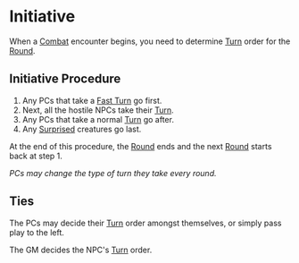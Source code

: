 # Initiative

When a [Combat](Combat.md) encounter begins, you need to determine [Turn](../Core%20Procedures/Turn.md) order for the [Round](../Core%20Procedures/Round.md).

## Initiative Procedure

1. Any PCs that take a [Fast Turn](../Core%20Procedures/Turn.md#Fast%20Turn) go first.
2. Next, all the hostile NPCs take their [Turn](../Core%20Procedures/Turn.md).
3. Any PCs that take a normal [Turn](../Core%20Procedures/Turn.md) go after.
4. Any [Surprised](../Conditions/Surprised.md) creatures go last.

At the end of this procedure, the [Round](../Core%20Procedures/Round.md) ends and the next [Round](../Core%20Procedures/Round.md) starts back at step 1.

*PCs may change the type of turn they take every round.*

## Ties

The PCs may decide their [Turn](../Core%20Procedures/Turn.md) order amongst themselves, or simply pass play to the left.

The GM decides the NPC's [Turn](../Core%20Procedures/Turn.md) order.
